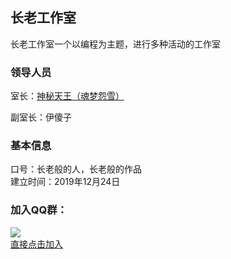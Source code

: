 ## 长老工作室

长老工作室一个以编程为主题，进行多种活动的工作室

### 领导人员
室长：<a href="https://hunmengyuanxue.github.io/">神秘天王（魂梦怨雪）</a>
<p>副室长：伊傻子</p>

### 基本信息
口号：长老般的人，长老般的作品
<br/>建立时间：2019年12月24日
### 加入QQ群：
<img src="https://user-images.githubusercontent.com/103264657/162602170-8207256f-455e-4be4-8ace-937d83fcead2.png">
<br/><a href="https://jq.qq.com/?_wv=1027&k=q89v0jm7">直接点击加入</a>
